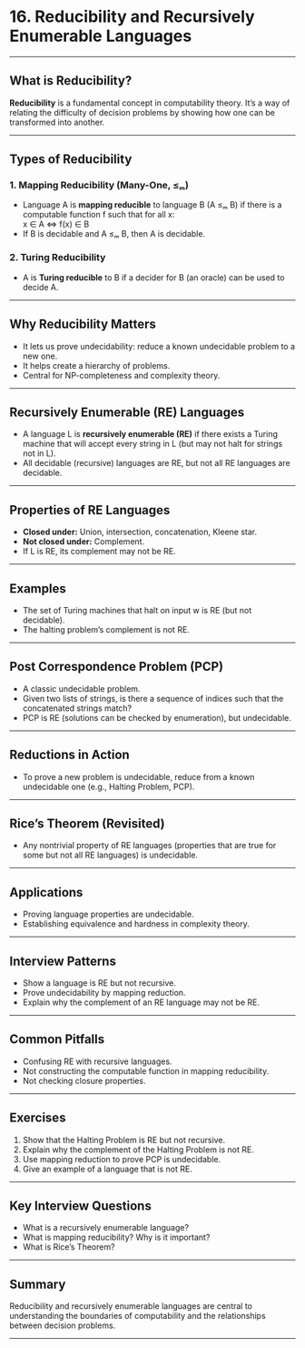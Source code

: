 # 16. Reducibility and Recursively Enumerable Languages

---

## What is Reducibility?

**Reducibility** is a fundamental concept in computability theory. It’s a way of relating the difficulty of decision problems by showing how one can be transformed into another.

---

## Types of Reducibility

### 1. Mapping Reducibility (Many-One, ≤ₘ)

- Language A is **mapping reducible** to language B (A ≤ₘ B) if there is a computable function f such that for all x:  
  x ∈ A ⇔ f(x) ∈ B
- If B is decidable and A ≤ₘ B, then A is decidable.

### 2. Turing Reducibility

- A is **Turing reducible** to B if a decider for B (an oracle) can be used to decide A.

---

## Why Reducibility Matters

- It lets us prove undecidability: reduce a known undecidable problem to a new one.
- It helps create a hierarchy of problems.
- Central for NP-completeness and complexity theory.

---

## Recursively Enumerable (RE) Languages

- A language L is **recursively enumerable (RE)** if there exists a Turing machine that will accept every string in L (but may not halt for strings not in L).
- All decidable (recursive) languages are RE, but not all RE languages are decidable.

---

## Properties of RE Languages

- **Closed under:** Union, intersection, concatenation, Kleene star.
- **Not closed under:** Complement.
- If L is RE, its complement may not be RE.

---

## Examples

- The set of Turing machines that halt on input w is RE (but not decidable).
- The halting problem’s complement is not RE.

---

## Post Correspondence Problem (PCP)

- A classic undecidable problem.
- Given two lists of strings, is there a sequence of indices such that the concatenated strings match?
- PCP is RE (solutions can be checked by enumeration), but undecidable.

---

## Reductions in Action

- To prove a new problem is undecidable, reduce from a known undecidable one (e.g., Halting Problem, PCP).

---

## Rice’s Theorem (Revisited)

- Any nontrivial property of RE languages (properties that are true for some but not all RE languages) is undecidable.

---

## Applications

- Proving language properties are undecidable.
- Establishing equivalence and hardness in complexity theory.

---

## Interview Patterns

- Show a language is RE but not recursive.
- Prove undecidability by mapping reduction.
- Explain why the complement of an RE language may not be RE.

---

## Common Pitfalls

- Confusing RE with recursive languages.
- Not constructing the computable function in mapping reducibility.
- Not checking closure properties.

---

## Exercises

1. Show that the Halting Problem is RE but not recursive.
2. Explain why the complement of the Halting Problem is not RE.
3. Use mapping reduction to prove PCP is undecidable.
4. Give an example of a language that is not RE.

---

## Key Interview Questions

- What is a recursively enumerable language?
- What is mapping reducibility? Why is it important?
- What is Rice’s Theorem?

---

## Summary

Reducibility and recursively enumerable languages are central to understanding the boundaries of computability and the relationships between decision problems.

---
